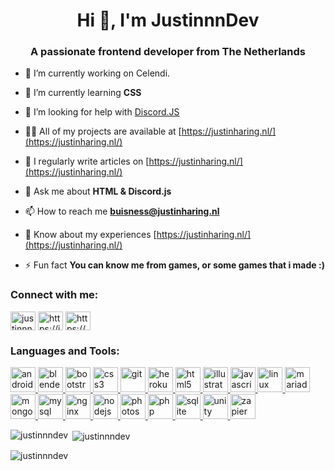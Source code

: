 <h1 align="center">Hi 👋, I'm JustinnnDev</h1>
<h3 align="center">A passionate frontend developer from The Netherlands</h3>

- 🔭 I’m currently working on Celendi.

- 🌱 I’m currently learning **CSS**

- 🤝 I’m looking for help with [Discord.JS](https://discord.js.org/)

- 👨‍💻 All of my projects are available at [https://justinharing.nl/](https://justinharing.nl/)

- 📝 I regularly write articles on [https://justinharing.nl/](https://justinharing.nl/)

- 💬 Ask me about **HTML & Discord.js**

- 📫 How to reach me **buisness@justinharing.nl**

- 📄 Know about my experiences [https://justinharing.nl/](https://justinharing.nl/)

- ⚡ Fun fact **You can know me from games, or some games that i made :)**

<h3 align="left">Connect with me:</h3>
<p align="left">
<a href="https://twitter.com/justinnndev" target="blank"><img align="center" src="https://cdn.jsdelivr.net/npm/simple-icons@3.0.1/icons/twitter.svg" alt="justinnndev" height="30" width="40" /></a>
<a href="https://instagram.com/https://instagram.com/justinnndev" target="blank"><img align="center" src="https://cdn.jsdelivr.net/npm/simple-icons@3.0.1/icons/instagram.svg" alt="https://instagram.com/justinnndev" height="30" width="40" /></a>
<a href="https://www.youtube.com/c/https://www.youtube.com/channel/ucppz4hf7z3ma8va1tg1ojiw" target="blank"><img align="center" src="https://cdn.jsdelivr.net/npm/simple-icons@3.0.1/icons/youtube.svg" alt="https://www.youtube.com/channel/ucppz4hf7z3ma8va1tg1ojiw" height="30" width="40" /></a>
</p>

<h3 align="left">Languages and Tools:</h3>
<p align="left"> <a href="https://developer.android.com" target="_blank"> <img src="https://devicons.github.io/devicon/devicon.git/icons/android/android-original-wordmark.svg" alt="android" width="40" height="40"/> </a> <a href="https://www.blender.org/" target="_blank"> <img src="https://download.blender.org/branding/community/blender_community_badge_white.svg" alt="blender" width="40" height="40"/> </a> <a href="https://getbootstrap.com" target="_blank"> <img src="https://devicons.github.io/devicon/devicon.git/icons/bootstrap/bootstrap-plain.svg" alt="bootstrap" width="40" height="40"/> </a> <a href="https://www.w3schools.com/css/" target="_blank"> <img src="https://devicons.github.io/devicon/devicon.git/icons/css3/css3-original-wordmark.svg" alt="css3" width="40" height="40"/> </a> <a href="https://git-scm.com/" target="_blank"> <img src="https://www.vectorlogo.zone/logos/git-scm/git-scm-icon.svg" alt="git" width="40" height="40"/> </a> <a href="https://heroku.com" target="_blank"> <img src="https://www.vectorlogo.zone/logos/heroku/heroku-icon.svg" alt="heroku" width="40" height="40"/> </a> <a href="https://www.w3.org/html/" target="_blank"> <img src="https://devicons.github.io/devicon/devicon.git/icons/html5/html5-original-wordmark.svg" alt="html5" width="40" height="40"/> </a> <a href="https://www.adobe.com/in/products/illustrator.html" target="_blank"> <img src="https://www.vectorlogo.zone/logos/adobe_illustrator/adobe_illustrator-icon.svg" alt="illustrator" width="40" height="40"/> </a> <a href="https://developer.mozilla.org/en-US/docs/Web/JavaScript" target="_blank"> <img src="https://devicons.github.io/devicon/devicon.git/icons/javascript/javascript-original.svg" alt="javascript" width="40" height="40"/> </a> <a href="https://www.linux.org/" target="_blank"> <img src="https://devicons.github.io/devicon/devicon.git/icons/linux/linux-original.svg" alt="linux" width="40" height="40"/> </a> <a href="https://mariadb.org/" target="_blank"> <img src="https://www.vectorlogo.zone/logos/mariadb/mariadb-icon.svg" alt="mariadb" width="40" height="40"/> </a> <a href="https://www.mongodb.com/" target="_blank"> <img src="https://devicons.github.io/devicon/devicon.git/icons/mongodb/mongodb-original-wordmark.svg" alt="mongodb" width="40" height="40"/> </a> <a href="https://www.mysql.com/" target="_blank"> <img src="https://devicons.github.io/devicon/devicon.git/icons/mysql/mysql-original-wordmark.svg" alt="mysql" width="40" height="40"/> </a> <a href="https://www.nginx.com" target="_blank"> <img src="https://devicons.github.io/devicon/devicon.git/icons/nginx/nginx-original.svg" alt="nginx" width="40" height="40"/> </a> <a href="https://nodejs.org" target="_blank"> <img src="https://devicons.github.io/devicon/devicon.git/icons/nodejs/nodejs-original-wordmark.svg" alt="nodejs" width="40" height="40"/> </a> <a href="https://www.photoshop.com/en" target="_blank"> <img src="https://devicons.github.io/devicon/devicon.git/icons/photoshop/photoshop-plain.svg" alt="photoshop" width="40" height="40"/> </a> <a href="https://www.php.net" target="_blank"> <img src="https://devicons.github.io/devicon/devicon.git/icons/php/php-original.svg" alt="php" width="40" height="40"/> </a> <a href="https://www.sqlite.org/" target="_blank"> <img src="https://www.vectorlogo.zone/logos/sqlite/sqlite-icon.svg" alt="sqlite" width="40" height="40"/> </a> <a href="https://unity.com/" target="_blank"> <img src="https://www.vectorlogo.zone/logos/unity3d/unity3d-icon.svg" alt="unity" width="40" height="40"/> </a> <a href="https://zapier.com" target="_blank"> <img src="https://www.vectorlogo.zone/logos/zapier/zapier-icon.svg" alt="zapier" width="40" height="40"/> </a> </p>

<p><img align="left" src="https://github-readme-stats.vercel.app/api/top-langs?username=justinnndev&show_icons=true&locale=en&layout=compact" alt="justinnndev" /></p>

<p>&nbsp;<img align="center" src="https://github-readme-stats.vercel.app/api?username=justinnndev&show_icons=true&locale=en" alt="justinnndev" /></p>

<p><img align="center" src="https://github-readme-streak-stats.herokuapp.com/?user=justinnndev&" alt="justinnndev" /></p>
